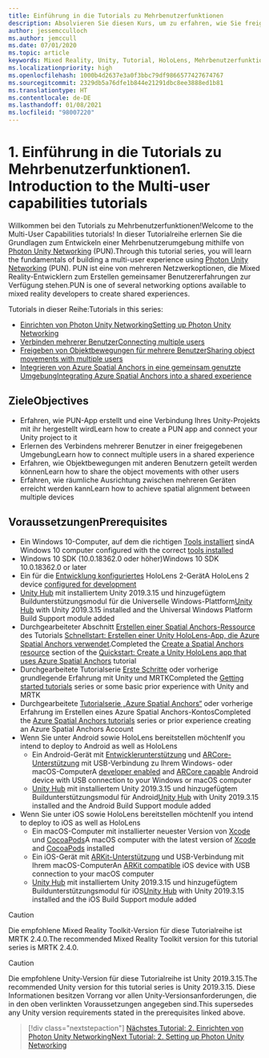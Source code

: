```yaml
---
title: Einführung in die Tutorials zu Mehrbenutzerfunktionen
description: Absolvieren Sie diesen Kurs, um zu erfahren, wie Sie freigegebene Mehrbenutzerumgebungen in einer HoloLens 2-Anwendung implementieren.
author: jessemcculloch
ms.author: jemccull
ms.date: 07/01/2020
ms.topic: article
keywords: Mixed Reality, Unity, Tutorial, HoloLens, Mehrbenutzerfunktionen, Photon, MRTK, Mixed Reality Toolkit, UWP, Azure Spatial Anchors
ms.localizationpriority: high
ms.openlocfilehash: 1000b4d2637e3a0f3bbc79df9866577427674767
ms.sourcegitcommit: 2329db5a76dfe1b844e21291dbc8ee3888ed1b81
ms.translationtype: HT
ms.contentlocale: de-DE
ms.lasthandoff: 01/08/2021
ms.locfileid: "98007220"
---
```

# <a name="1-introduction-to-the-multi-user-capabilities-tutorials"></a><span data-ttu-id="e061e-104">1. Einführung in die Tutorials zu Mehrbenutzerfunktionen</span><span class="sxs-lookup"><span data-stu-id="e061e-104">1. Introduction to the Multi-user capabilities tutorials</span></span>

<span data-ttu-id="e061e-105">Willkommen bei den Tutorials zu Mehrbenutzerfunktionen!</span><span class="sxs-lookup"><span data-stu-id="e061e-105">Welcome to the Multi-User Capabilities tutorials!</span></span> <span data-ttu-id="e061e-106">In dieser Tutorialreihe erlernen Sie die Grundlagen zum Entwickeln einer Mehrbenutzerumgebung mithilfe von <a href="https://www.photonengine.com/PUN" target="_blank">Photon Unity Networking</a> (PUN).</span><span class="sxs-lookup"><span data-stu-id="e061e-106">Through this tutorial series, you will learn the fundamentals of building a multi-user experience using <a href="https://www.photonengine.com/PUN" target="_blank">Photon Unity Networking</a> (PUN).</span></span> <span data-ttu-id="e061e-107">PUN ist eine von mehreren Netzwerkoptionen, die Mixed Reality-Entwicklern zum Erstellen gemeinsamer Benutzererfahrungen zur Verfügung stehen.</span><span class="sxs-lookup"><span data-stu-id="e061e-107">PUN is one of several networking options available to mixed reality developers to create shared experiences.</span></span>

<span data-ttu-id="e061e-108">Tutorials in dieser Reihe:</span><span class="sxs-lookup"><span data-stu-id="e061e-108">Tutorials in this series:</span></span>

* [<span data-ttu-id="e061e-109">Einrichten von Photon Unity Networking</span><span class="sxs-lookup"><span data-stu-id="e061e-109">Setting up Photon Unity Networking</span></span>](mr-learning-sharing-02.md)
* [<span data-ttu-id="e061e-110">Verbinden mehrerer Benutzer</span><span class="sxs-lookup"><span data-stu-id="e061e-110">Connecting multiple users</span></span>](mr-learning-sharing-03.md)
* [<span data-ttu-id="e061e-111">Freigeben von Objektbewegungen für mehrere Benutzer</span><span class="sxs-lookup"><span data-stu-id="e061e-111">Sharing object movements with multiple users</span></span>](mr-learning-sharing-04.md)
* [<span data-ttu-id="e061e-112">Integrieren von Azure Spatial Anchors in eine gemeinsam genutzte Umgebung</span><span class="sxs-lookup"><span data-stu-id="e061e-112">Integrating Azure Spatial Anchors into a shared experience</span></span>](mr-learning-sharing-05.md)

## <a name="objectives"></a><span data-ttu-id="e061e-113">Ziele</span><span class="sxs-lookup"><span data-stu-id="e061e-113">Objectives</span></span>

* <span data-ttu-id="e061e-114">Erfahren, wie PUN-App erstellt und eine Verbindung Ihres Unity-Projekts mit ihr hergestellt wird</span><span class="sxs-lookup"><span data-stu-id="e061e-114">Learn how to create a PUN app and connect your Unity project to it</span></span>
* <span data-ttu-id="e061e-115">Erlernen des Verbindens mehrerer Benutzer in einer freigegebenen Umgebung</span><span class="sxs-lookup"><span data-stu-id="e061e-115">Learn how to connect multiple users in a shared experience</span></span>
* <span data-ttu-id="e061e-116">Erfahren, wie Objektbewegungen mit anderen Benutzern geteilt werden können</span><span class="sxs-lookup"><span data-stu-id="e061e-116">Learn how to share the object movements with other users</span></span>
* <span data-ttu-id="e061e-117">Erfahren, wie räumliche Ausrichtung zwischen mehreren Geräten erreicht werden kann</span><span class="sxs-lookup"><span data-stu-id="e061e-117">Learn how to achieve spatial alignment between multiple devices</span></span>

## <a name="prerequisites"></a><span data-ttu-id="e061e-118">Voraussetzungen</span><span class="sxs-lookup"><span data-stu-id="e061e-118">Prerequisites</span></span>

* <span data-ttu-id="e061e-119">Ein Windows 10-Computer, auf dem die richtigen [Tools installiert](../../install-the-tools.md) sind</span><span class="sxs-lookup"><span data-stu-id="e061e-119">A Windows 10 computer configured with the correct [tools installed](../../install-the-tools.md)</span></span>
* <span data-ttu-id="e061e-120">Windows 10 SDK (10.0.18362.0 oder höher)</span><span class="sxs-lookup"><span data-stu-id="e061e-120">Windows 10 SDK 10.0.18362.0 or later</span></span>
* <span data-ttu-id="e061e-121">Ein für die [Entwicklung konfiguriertes](../../platform-capabilities-and-apis/using-visual-studio.md#enabling-developer-mode) HoloLens 2-Gerät</span><span class="sxs-lookup"><span data-stu-id="e061e-121">A HoloLens 2 device [configured for development](../../platform-capabilities-and-apis/using-visual-studio.md#enabling-developer-mode)</span></span>
* <span data-ttu-id="e061e-122"><a href="https://docs.unity3d.com/Manual/GettingStartedInstallingHub.html" target="_blank">Unity Hub</a> mit installiertem Unity 2019.3.15 und hinzugefügtem Buildunterstützungsmodul für die Universelle Windows-Plattform</span><span class="sxs-lookup"><span data-stu-id="e061e-122"><a href="https://docs.unity3d.com/Manual/GettingStartedInstallingHub.html" target="_blank">Unity Hub</a> with Unity 2019.3.15 installed and the Universal Windows Platform Build Support module added</span></span>
* <span data-ttu-id="e061e-123">Durchgearbeiteter Abschnitt [Erstellen einer Spatial Anchors-Ressource](https://docs.microsoft.com/azure/spatial-anchors/quickstarts/get-started-unity-hololens#create-a-spatial-anchors-resource) des Tutorials [Schnellstart: Erstellen einer Unity HoloLens-App, die Azure Spatial Anchors verwendet](https://docs.microsoft.com/azure/spatial-anchors/quickstarts/get-started-unity-hololens).</span><span class="sxs-lookup"><span data-stu-id="e061e-123">Completed the [Create a Spatial Anchors resource](https://docs.microsoft.com/azure/spatial-anchors/quickstarts/get-started-unity-hololens#create-a-spatial-anchors-resource) section of the [Quickstart: Create a Unity HoloLens app that uses Azure Spatial Anchors](https://docs.microsoft.com/azure/spatial-anchors/quickstarts/get-started-unity-hololens) tutorial</span></span>
* <span data-ttu-id="e061e-124">Durchgearbeitete Tutorialserie [Erste Schritte](mr-learning-base-01.md) oder vorherige grundlegende Erfahrung mit Unity und MRTK</span><span class="sxs-lookup"><span data-stu-id="e061e-124">Completed the [Getting started tutorials](mr-learning-base-01.md) series or some basic prior experience with Unity and MRTK</span></span>
* <span data-ttu-id="e061e-125">Durchgearbeitete [Tutorialserie „Azure Spatial Anchors“](mr-learning-asa-01.md) oder vorherige Erfahrung im Erstellen eines Azure Spatial Anchors-Kontos</span><span class="sxs-lookup"><span data-stu-id="e061e-125">Completed the [Azure Spatial Anchors tutorials](mr-learning-asa-01.md) series or prior experience creating an Azure Spatial Anchors Account</span></span>
* <span data-ttu-id="e061e-126">Wenn Sie unter Android sowie HoloLens bereitstellen möchten</span><span class="sxs-lookup"><span data-stu-id="e061e-126">If you intend to deploy to Android as well as HoloLens</span></span>
  * <span data-ttu-id="e061e-127">Ein Android-Gerät mit <a href="https://developer.android.com/studio/debug/dev-options" target="_blank">Entwicklerunterstützung</a> und <a href="https://developers.google.com/ar/discover/supported-devices" target="_blank">ARCore-Unterstützung</a> mit USB-Verbindung zu Ihrem Windows- oder macOS-Computer</span><span class="sxs-lookup"><span data-stu-id="e061e-127">A <a href="https://developer.android.com/studio/debug/dev-options" target="_blank">developer enabled</a> and <a href="https://developers.google.com/ar/discover/supported-devices" target="_blank">ARCore capable</a> Android device with USB connection to your Windows or macOS computer</span></span>
  * <span data-ttu-id="e061e-128"><a href="https://docs.unity3d.com/Manual/GettingStartedInstallingHub.html" target="_blank">Unity Hub</a> mit installiertem Unity 2019.3.15 und hinzugefügtem Buildunterstützungsmodul für Android</span><span class="sxs-lookup"><span data-stu-id="e061e-128"><a href="https://docs.unity3d.com/Manual/GettingStartedInstallingHub.html" target="_blank">Unity Hub</a> with Unity 2019.3.15 installed and the Android Build Support module added</span></span>
* <span data-ttu-id="e061e-129">Wenn Sie unter iOS sowie HoloLens bereitstellen möchten</span><span class="sxs-lookup"><span data-stu-id="e061e-129">If you intend to deploy to iOS as well as HoloLens</span></span>
  * <span data-ttu-id="e061e-130">Ein macOS-Computer mit installierter neuester Version von <a href="https://geo.itunes.apple.com/us/app/xcode/id497799835?mt=12" target="_blank">Xcode</a> und <a href="https://cocoapods.org" target="_blank">CocoaPods</a></span><span class="sxs-lookup"><span data-stu-id="e061e-130">A macOS computer with the latest version of <a href="https://geo.itunes.apple.com/us/app/xcode/id497799835?mt=12" target="_blank">Xcode</a> and <a href="https://cocoapods.org" target="_blank">CocoaPods</a> installed</span></span>
  * <span data-ttu-id="e061e-131">Ein iOS-Gerät mit <a href="https://developer.apple.com/documentation/arkit/verifying_device_support_and_user_permission" target="_blank">ARKit-Unterstützung</a> und USB-Verbindung mit Ihrem macOS-Computer</span><span class="sxs-lookup"><span data-stu-id="e061e-131">An <a href="https://developer.apple.com/documentation/arkit/verifying_device_support_and_user_permission" target="_blank">ARKit compatible</a> iOS device with USB connection to your macOS computer</span></span>
  * <span data-ttu-id="e061e-132"><a href="https://docs.unity3d.com/Manual/GettingStartedInstallingHub.html" target="_blank">Unity Hub</a> mit installiertem Unity 2019.3.15 und hinzugefügtem Buildunterstützungsmodul für iOS</span><span class="sxs-lookup"><span data-stu-id="e061e-132"><a href="https://docs.unity3d.com/Manual/GettingStartedInstallingHub.html" target="_blank">Unity Hub</a> with Unity 2019.3.15 installed and the iOS Build Support module added</span></span>

> [!CAUTION]
> <span data-ttu-id="e061e-133">Die empfohlene Mixed Reality Toolkit-Version für diese Tutorialreihe ist MRTK 2.4.0.</span><span class="sxs-lookup"><span data-stu-id="e061e-133">The recommended Mixed Reality Toolkit version for this tutorial series is MRTK 2.4.0.</span></span>

> [!CAUTION]
> <span data-ttu-id="e061e-134">Die empfohlene Unity-Version für diese Tutorialreihe ist Unity 2019.3.15.</span><span class="sxs-lookup"><span data-stu-id="e061e-134">The recommended Unity version for this tutorial series is Unity 2019.3.15.</span></span> <span data-ttu-id="e061e-135">Diese Informationen besitzen Vorrang vor allen Unity-Versionsanforderungen, die in den oben verlinkten Voraussetzungen angegeben sind.</span><span class="sxs-lookup"><span data-stu-id="e061e-135">This supersedes any Unity version requirements stated in the prerequisites linked above.</span></span>

> [!div class="nextstepaction"]
> [<span data-ttu-id="e061e-136">Nächstes Tutorial: 2. Einrichten von Photon Unity Networking</span><span class="sxs-lookup"><span data-stu-id="e061e-136">Next Tutorial: 2. Setting up Photon Unity Networking</span></span>](mr-learning-sharing-02.md)
